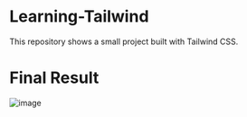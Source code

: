 # Learning-Tailwind

This repository shows a small project built with Tailwind CSS.

# Final Result

![image](https://user-images.githubusercontent.com/61896414/184251405-8382a0da-a78f-44b2-be15-241d329a5cd2.png)


